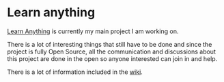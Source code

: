 # Learn anything
[Learn Anything](https://learn-anything.xyz) is currently my main project I am working on.

There is a lot of interesting things that still have to be done and since the project is fully Open Source, all the communication and discussions about this project are done in the open so anyone interested can join in and help.

There is a lot of information included in the [wiki](https://github.com/learn-anything/maps/wiki).